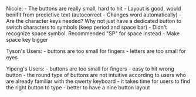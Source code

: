 Nicole:
    - The buttons are really small, hard to hit
    - Layout is good, would benifit from predictive text (autocorrect - Changes word automatically)
    - Are the character keys needed? Why not just have a dedicated button to switch characters to symbols (keep period and space bar)
    - Didn't recognize space symbol. Recommended "SP" for space instead
    - Make space key bigger

Tyson's Users:
    - buttons are too small for fingers
    - letters are too small for eyes

Yipeng's Users:
    - buttons are too small for fingers
    - easy to hit wrong button
    - the round type of buttons are not intuitive according to users who are already familiar with the qwerty keyboard
    - it takes time for users to find the right button to type
    - better to have a nine button layout